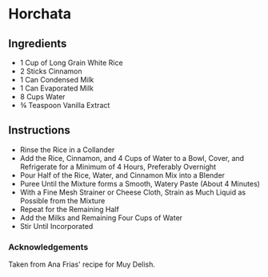 # Horchata
## Ingredients
<ul>
<li> 1 Cup of Long Grain White Rice
<li> 2 Sticks Cinnamon
<li> 1 Can Condensed Milk
<li> 1 Can Evaporated Milk
<li> 8 Cups Water
<li> ¾ Teaspoon Vanilla Extract
</ul>

## Instructions
<ul>
<li> Rinse the Rice in a Collander
<li> Add the Rice, Cinnamon, and 4 Cups of Water to a Bowl, Cover, and Refrigerate for a Minimum of 4 Hours, Preferably Overnight
<li> Pour Half of the Rice, Water, and Cinnamon Mix into a Blender
<li> Puree Until the Mixture forms a Smooth, Watery Paste (About 4 Minutes)
<li> With a Fine Mesh Strainer or Cheese Cloth, Strain as Much Liquid as Possible from the Mixture
<li> Repeat for the Remaining Half
<li> Add the Milks and Remaining Four Cups of Water
<li> Stir Until Incorporated 
</ul>

### Acknowledgements
Taken from Ana Frias' recipe for Muy Delish.